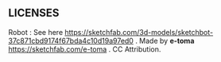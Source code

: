 LICENSES
--------

Robot : See here https://sketchfab.com/3d-models/sketchbot-37c871cbd9174f67bda4c10d19a97ed0 . Made by **e-toma** https://sketchfab.com/e-toma . CC Attribution.
